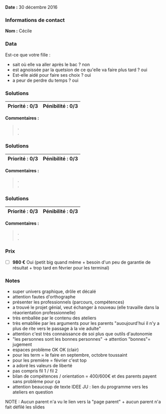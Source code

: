 
**Date :** 30 décembre 2016

### Informations de contact
**Nom :** Cécile 


### Data
Est-ce que votre fille : 
- sait où elle va aller après le bac ? non
- est agnoissée par la quetsion de ce qu'elle va faire plus tard ? oui
- Est-elle aidé pour faire ses choix ? oui
- a peur de perdre du temps ?  oui

### Solutions

**Priorité :** 0/3 | **Pénibilité :** 0/3 
------------ | -------------
**Commentaires :**
> .  
> .  

### Solutions

**Priorité :** 0/3 | **Pénibilité :** 0/3 
------------ | -------------
**Commentaires :**
> .  
> .  

### Solutions

**Priorité :** 0/3 | **Pénibilité :** 0/3 
------------ | -------------
**Commentaires :**
> .  
> .  

### Prix

- [ ] **980 €** Oui (petit big quand même + besoin d'un peu de garantie de résultat + trop tard en février pour les terminal)
### Notes
- super univers graphique, drôle et décalé
- attention fautes d'orthographe
- présenter les professionnels (parcours, compétences)
- a trouvé le projet génial, veut échanger à nouveau (elle travaille dans la réaorientation professionnelle)
- très emballée par le contenu des ateliers
- très emabllée par les arguments pour les parents "auoujourd'hui il n'y a plus de rite vers le passage à la vie adulte"
- attention c'est très connaissance de soi plus que outils d'autonomie
- "les personnes sont les bonnes personnes" -> attention "bonnes"= jugement
- espaces problème OK OK (clair)
- pour les term = le faire en septembre, octobre toussaint
- pour les première = février c'est top
- a adoré les valeurs de liberté
- pas compris fil 1 / fil 2
- bilan de compétences / orientation = 400/600€ et des parents payent sans problème pour ça
- attention beaucoup de texte
IDEE JU : lien du programme vers les ateliers en question


NOTE : Aucun parent n'a vu le lien vers la "page parent" + aucun parent n'a fait défilé les slides



